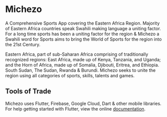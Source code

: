 # Michezo

A Comprehensive Sports App covering the Eastern Africa Region. Majority of Eastern Africa countries speak Swahili making language a uniting factor. For a long time sports has been a uniting factor for the region & Michezo a Swahili word for Sports aims to bring the World of Sports for the region into the 21st Century. 

Eastern Africa, part of sub-Saharan Africa comprising of traditionally recognized regions: East Africa, made up of Kenya, Tanzania, and Uganda; and the Horn of Africa, made up of Somalia, Djibouti, Eritrea, and Ethiopia. South Sudan, The Sudan, Rwanda & Burundi. Michezo seeks to unite the region using all categories of sports, skills, talents and games.

## Tools of Trade

Michezo uses Flutter, Firebase, Google Cloud, Dart & other mobile libraries. For help getting started with Flutter, view the online
[documentation](http://flutter.io/).
